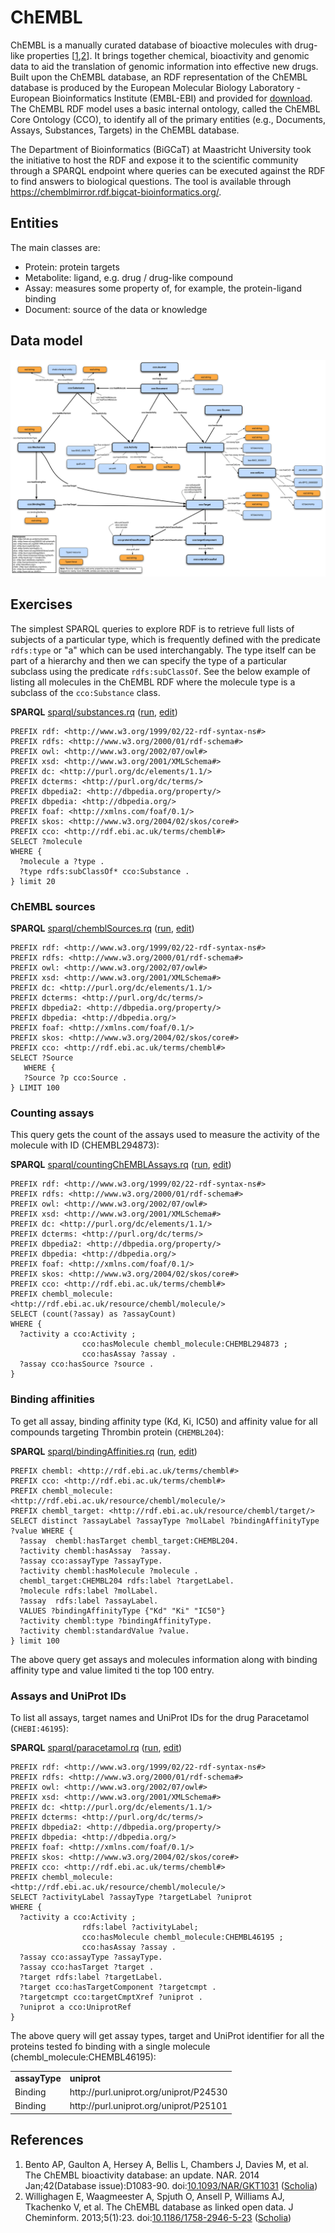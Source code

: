# ChEMBL

<a name="tp1">ChEMBL</a> is a manually curated database of bioactive
molecules with drug-like properties [<a href="#citeref1">1</a>,<a href="#citeref2">2</a>].
It brings together chemical, bioactivity and genomic data to aid the translation of
genomic information into effective new drugs. Built upon the ChEMBL database, an RDF
representation of the ChEMBL database is produced by the European Molecular Biology
Laboratory - European Bioinformatics Institute (EMBL-EBI) and provided for
[download](https://www.ebi.ac.uk/rdf/services/sparql). The ChEMBL RDF model uses a
basic internal ontology, called the <a name="tp2">ChEMBL Core Ontology</a> (CCO), to identify all of
the primary entities (e.g., Documents, Assays, Substances, Targets) in the
ChEMBL database.

The Department of Bioinformatics (BiGCaT) at Maastricht University
took the initiative to host the RDF and expose it to the scientific community through
a SPARQL endpoint where queries can be executed against the RDF to find answers to
biological questions. The tool is available through https://chemblmirror.rdf.bigcat-bioinformatics.org/.

## Entities

The main classes are:

* Protein: <a name="tp3">protein</a> targets
* Metabolite: ligand, e.g. <a name="tp4">drug</a> / drug-like compound
* Assay: measures some property of, for example, the protein-ligand binding
* Document: source of the data or knowledge

## Data model

![Graphical representation of RDF schema](images/chembl_18_rdf_summary.png "ChEMBL RDF")

## Exercises

The simplest SPARQL queries to explore RDF is to retrieve full lists of subjects of a
particular type, which is frequently defined with the predicate `rdfs:type` or "a" which
can be used interchangably. The type itself can be part of a hierarchy and then we can
specify the type of a particular subclass using the predicate `rdfs:subClassOf`. See
the below example of listing all molecules in the ChEMBL RDF where the molecule type is
a subclass of the `cco:Substance` class.

**SPARQL** [sparql/substances.rq](sparql/substances.code.html) ([run](https://chemblmirror.rdf.bigcat-bioinformatics.org/sparql/?query=PREFIX%20rdf%3A%20%3Chttp%3A%2F%2Fwww.w3.org%2F1999%2F02%2F22-rdf-syntax-ns%23%3E%0APREFIX%20rdfs%3A%20%3Chttp%3A%2F%2Fwww.w3.org%2F2000%2F01%2Frdf-schema%23%3E%0APREFIX%20owl%3A%20%3Chttp%3A%2F%2Fwww.w3.org%2F2002%2F07%2Fowl%23%3E%0APREFIX%20xsd%3A%20%3Chttp%3A%2F%2Fwww.w3.org%2F2001%2FXMLSchema%23%3E%0APREFIX%20dc%3A%20%3Chttp%3A%2F%2Fpurl.org%2Fdc%2Felements%2F1.1%2F%3E%0APREFIX%20dcterms%3A%20%3Chttp%3A%2F%2Fpurl.org%2Fdc%2Fterms%2F%3E%0APREFIX%20dbpedia2%3A%20%3Chttp%3A%2F%2Fdbpedia.org%2Fproperty%2F%3E%0APREFIX%20dbpedia%3A%20%3Chttp%3A%2F%2Fdbpedia.org%2F%3E%0APREFIX%20foaf%3A%20%3Chttp%3A%2F%2Fxmlns.com%2Ffoaf%2F0.1%2F%3E%0APREFIX%20skos%3A%20%3Chttp%3A%2F%2Fwww.w3.org%2F2004%2F02%2Fskos%2Fcore%23%3E%0A%0APREFIX%20cco%3A%20%3Chttp%3A%2F%2Frdf.ebi.ac.uk%2Fterms%2Fchembl%23%3E%0ASELECT%20%3Fmolecule%0AWHERE%20%7B%0A%20%20%3Fmolecule%20a%20%3Ftype%20.%0A%20%20%3Ftype%20rdfs%3AsubClassOf*%20cco%3ASubstance%20.%0A%7D%20limit%2020%0A), [edit](https://chemblmirror.rdf.bigcat-bioinformatics.org/?q=PREFIX%20rdf%3A%20%3Chttp%3A%2F%2Fwww.w3.org%2F1999%2F02%2F22-rdf-syntax-ns%23%3E%0APREFIX%20rdfs%3A%20%3Chttp%3A%2F%2Fwww.w3.org%2F2000%2F01%2Frdf-schema%23%3E%0APREFIX%20owl%3A%20%3Chttp%3A%2F%2Fwww.w3.org%2F2002%2F07%2Fowl%23%3E%0APREFIX%20xsd%3A%20%3Chttp%3A%2F%2Fwww.w3.org%2F2001%2FXMLSchema%23%3E%0APREFIX%20dc%3A%20%3Chttp%3A%2F%2Fpurl.org%2Fdc%2Felements%2F1.1%2F%3E%0APREFIX%20dcterms%3A%20%3Chttp%3A%2F%2Fpurl.org%2Fdc%2Fterms%2F%3E%0APREFIX%20dbpedia2%3A%20%3Chttp%3A%2F%2Fdbpedia.org%2Fproperty%2F%3E%0APREFIX%20dbpedia%3A%20%3Chttp%3A%2F%2Fdbpedia.org%2F%3E%0APREFIX%20foaf%3A%20%3Chttp%3A%2F%2Fxmlns.com%2Ffoaf%2F0.1%2F%3E%0APREFIX%20skos%3A%20%3Chttp%3A%2F%2Fwww.w3.org%2F2004%2F02%2Fskos%2Fcore%23%3E%0A%0APREFIX%20cco%3A%20%3Chttp%3A%2F%2Frdf.ebi.ac.uk%2Fterms%2Fchembl%23%3E%0ASELECT%20%3Fmolecule%0AWHERE%20%7B%0A%20%20%3Fmolecule%20a%20%3Ftype%20.%0A%20%20%3Ftype%20rdfs%3AsubClassOf*%20cco%3ASubstance%20.%0A%7D%20limit%2020%0A))

```sparql
PREFIX rdf: <http://www.w3.org/1999/02/22-rdf-syntax-ns#>
PREFIX rdfs: <http://www.w3.org/2000/01/rdf-schema#>
PREFIX owl: <http://www.w3.org/2002/07/owl#>
PREFIX xsd: <http://www.w3.org/2001/XMLSchema#>
PREFIX dc: <http://purl.org/dc/elements/1.1/>
PREFIX dcterms: <http://purl.org/dc/terms/>
PREFIX dbpedia2: <http://dbpedia.org/property/>
PREFIX dbpedia: <http://dbpedia.org/>
PREFIX foaf: <http://xmlns.com/foaf/0.1/>
PREFIX skos: <http://www.w3.org/2004/02/skos/core#>
PREFIX cco: <http://rdf.ebi.ac.uk/terms/chembl#>
SELECT ?molecule
WHERE {
  ?molecule a ?type .
  ?type rdfs:subClassOf* cco:Substance .
} limit 20
```


### ChEMBL sources

**SPARQL** [sparql/chemblSources.rq](sparql/chemblSources.code.html) ([run](https://chemblmirror.rdf.bigcat-bioinformatics.org/sparql/?query=PREFIX%20rdf%3A%20%3Chttp%3A%2F%2Fwww.w3.org%2F1999%2F02%2F22-rdf-syntax-ns%23%3E%0APREFIX%20rdfs%3A%20%3Chttp%3A%2F%2Fwww.w3.org%2F2000%2F01%2Frdf-schema%23%3E%0APREFIX%20owl%3A%20%3Chttp%3A%2F%2Fwww.w3.org%2F2002%2F07%2Fowl%23%3E%0APREFIX%20xsd%3A%20%3Chttp%3A%2F%2Fwww.w3.org%2F2001%2FXMLSchema%23%3E%0APREFIX%20dc%3A%20%3Chttp%3A%2F%2Fpurl.org%2Fdc%2Felements%2F1.1%2F%3E%0APREFIX%20dcterms%3A%20%3Chttp%3A%2F%2Fpurl.org%2Fdc%2Fterms%2F%3E%0APREFIX%20dbpedia2%3A%20%3Chttp%3A%2F%2Fdbpedia.org%2Fproperty%2F%3E%0APREFIX%20dbpedia%3A%20%3Chttp%3A%2F%2Fdbpedia.org%2F%3E%0APREFIX%20foaf%3A%20%3Chttp%3A%2F%2Fxmlns.com%2Ffoaf%2F0.1%2F%3E%0APREFIX%20skos%3A%20%3Chttp%3A%2F%2Fwww.w3.org%2F2004%2F02%2Fskos%2Fcore%23%3E%0A%0APREFIX%20cco%3A%20%3Chttp%3A%2F%2Frdf.ebi.ac.uk%2Fterms%2Fchembl%23%3E%0ASELECT%20%3FSource%0A%20%20%20WHERE%20%7B%0A%20%20%20%3FSource%20%3Fp%20cco%3ASource%20.%0A%7D%20LIMIT%20100%0A), [edit](https://chemblmirror.rdf.bigcat-bioinformatics.org/?q=PREFIX%20rdf%3A%20%3Chttp%3A%2F%2Fwww.w3.org%2F1999%2F02%2F22-rdf-syntax-ns%23%3E%0APREFIX%20rdfs%3A%20%3Chttp%3A%2F%2Fwww.w3.org%2F2000%2F01%2Frdf-schema%23%3E%0APREFIX%20owl%3A%20%3Chttp%3A%2F%2Fwww.w3.org%2F2002%2F07%2Fowl%23%3E%0APREFIX%20xsd%3A%20%3Chttp%3A%2F%2Fwww.w3.org%2F2001%2FXMLSchema%23%3E%0APREFIX%20dc%3A%20%3Chttp%3A%2F%2Fpurl.org%2Fdc%2Felements%2F1.1%2F%3E%0APREFIX%20dcterms%3A%20%3Chttp%3A%2F%2Fpurl.org%2Fdc%2Fterms%2F%3E%0APREFIX%20dbpedia2%3A%20%3Chttp%3A%2F%2Fdbpedia.org%2Fproperty%2F%3E%0APREFIX%20dbpedia%3A%20%3Chttp%3A%2F%2Fdbpedia.org%2F%3E%0APREFIX%20foaf%3A%20%3Chttp%3A%2F%2Fxmlns.com%2Ffoaf%2F0.1%2F%3E%0APREFIX%20skos%3A%20%3Chttp%3A%2F%2Fwww.w3.org%2F2004%2F02%2Fskos%2Fcore%23%3E%0A%0APREFIX%20cco%3A%20%3Chttp%3A%2F%2Frdf.ebi.ac.uk%2Fterms%2Fchembl%23%3E%0ASELECT%20%3FSource%0A%20%20%20WHERE%20%7B%0A%20%20%20%3FSource%20%3Fp%20cco%3ASource%20.%0A%7D%20LIMIT%20100%0A))

```sparql
PREFIX rdf: <http://www.w3.org/1999/02/22-rdf-syntax-ns#>
PREFIX rdfs: <http://www.w3.org/2000/01/rdf-schema#>
PREFIX owl: <http://www.w3.org/2002/07/owl#>
PREFIX xsd: <http://www.w3.org/2001/XMLSchema#>
PREFIX dc: <http://purl.org/dc/elements/1.1/>
PREFIX dcterms: <http://purl.org/dc/terms/>
PREFIX dbpedia2: <http://dbpedia.org/property/>
PREFIX dbpedia: <http://dbpedia.org/>
PREFIX foaf: <http://xmlns.com/foaf/0.1/>
PREFIX skos: <http://www.w3.org/2004/02/skos/core#>
PREFIX cco: <http://rdf.ebi.ac.uk/terms/chembl#>
SELECT ?Source
   WHERE {
   ?Source ?p cco:Source .
} LIMIT 100
```

### Counting assays

This query gets the count of the assays used to measure the activity of the molecule with ID (CHEMBL294873):

**SPARQL** [sparql/countingChEMBLAssays.rq](sparql/countingChEMBLAssays.code.html) ([run](https://chemblmirror.rdf.bigcat-bioinformatics.org/sparql/?query=PREFIX%20rdf%3A%20%3Chttp%3A%2F%2Fwww.w3.org%2F1999%2F02%2F22-rdf-syntax-ns%23%3E%0APREFIX%20rdfs%3A%20%3Chttp%3A%2F%2Fwww.w3.org%2F2000%2F01%2Frdf-schema%23%3E%0APREFIX%20owl%3A%20%3Chttp%3A%2F%2Fwww.w3.org%2F2002%2F07%2Fowl%23%3E%0APREFIX%20xsd%3A%20%3Chttp%3A%2F%2Fwww.w3.org%2F2001%2FXMLSchema%23%3E%0APREFIX%20dc%3A%20%3Chttp%3A%2F%2Fpurl.org%2Fdc%2Felements%2F1.1%2F%3E%0APREFIX%20dcterms%3A%20%3Chttp%3A%2F%2Fpurl.org%2Fdc%2Fterms%2F%3E%0APREFIX%20dbpedia2%3A%20%3Chttp%3A%2F%2Fdbpedia.org%2Fproperty%2F%3E%0APREFIX%20dbpedia%3A%20%3Chttp%3A%2F%2Fdbpedia.org%2F%3E%0APREFIX%20foaf%3A%20%3Chttp%3A%2F%2Fxmlns.com%2Ffoaf%2F0.1%2F%3E%0APREFIX%20skos%3A%20%3Chttp%3A%2F%2Fwww.w3.org%2F2004%2F02%2Fskos%2Fcore%23%3E%0APREFIX%20cco%3A%20%3Chttp%3A%2F%2Frdf.ebi.ac.uk%2Fterms%2Fchembl%23%3E%0APREFIX%20chembl_molecule%3A%20%3Chttp%3A%2F%2Frdf.ebi.ac.uk%2Fresource%2Fchembl%2Fmolecule%2F%3E%0A%0ASELECT%20%28count%28%3Fassay%29%20as%20%3FassayCount%29%0AWHERE%20%7B%0A%20%20%3Factivity%20a%20cco%3AActivity%20%3B%0A%20%20%20%20%20%20%20%20%20%20%20%20%20%20%20%20cco%3AhasMolecule%20chembl_molecule%3ACHEMBL294873%20%3B%0A%20%20%20%20%20%20%20%20%20%20%20%20%20%20%20%20cco%3AhasAssay%20%3Fassay%20.%0A%0A%20%20%3Fassay%20cco%3AhasSource%20%3Fsource%20.%0A%7D%0A%0A), [edit](https://chemblmirror.rdf.bigcat-bioinformatics.org/?q=PREFIX%20rdf%3A%20%3Chttp%3A%2F%2Fwww.w3.org%2F1999%2F02%2F22-rdf-syntax-ns%23%3E%0APREFIX%20rdfs%3A%20%3Chttp%3A%2F%2Fwww.w3.org%2F2000%2F01%2Frdf-schema%23%3E%0APREFIX%20owl%3A%20%3Chttp%3A%2F%2Fwww.w3.org%2F2002%2F07%2Fowl%23%3E%0APREFIX%20xsd%3A%20%3Chttp%3A%2F%2Fwww.w3.org%2F2001%2FXMLSchema%23%3E%0APREFIX%20dc%3A%20%3Chttp%3A%2F%2Fpurl.org%2Fdc%2Felements%2F1.1%2F%3E%0APREFIX%20dcterms%3A%20%3Chttp%3A%2F%2Fpurl.org%2Fdc%2Fterms%2F%3E%0APREFIX%20dbpedia2%3A%20%3Chttp%3A%2F%2Fdbpedia.org%2Fproperty%2F%3E%0APREFIX%20dbpedia%3A%20%3Chttp%3A%2F%2Fdbpedia.org%2F%3E%0APREFIX%20foaf%3A%20%3Chttp%3A%2F%2Fxmlns.com%2Ffoaf%2F0.1%2F%3E%0APREFIX%20skos%3A%20%3Chttp%3A%2F%2Fwww.w3.org%2F2004%2F02%2Fskos%2Fcore%23%3E%0APREFIX%20cco%3A%20%3Chttp%3A%2F%2Frdf.ebi.ac.uk%2Fterms%2Fchembl%23%3E%0APREFIX%20chembl_molecule%3A%20%3Chttp%3A%2F%2Frdf.ebi.ac.uk%2Fresource%2Fchembl%2Fmolecule%2F%3E%0A%0ASELECT%20%28count%28%3Fassay%29%20as%20%3FassayCount%29%0AWHERE%20%7B%0A%20%20%3Factivity%20a%20cco%3AActivity%20%3B%0A%20%20%20%20%20%20%20%20%20%20%20%20%20%20%20%20cco%3AhasMolecule%20chembl_molecule%3ACHEMBL294873%20%3B%0A%20%20%20%20%20%20%20%20%20%20%20%20%20%20%20%20cco%3AhasAssay%20%3Fassay%20.%0A%0A%20%20%3Fassay%20cco%3AhasSource%20%3Fsource%20.%0A%7D%0A%0A))

```sparql
PREFIX rdf: <http://www.w3.org/1999/02/22-rdf-syntax-ns#>
PREFIX rdfs: <http://www.w3.org/2000/01/rdf-schema#>
PREFIX owl: <http://www.w3.org/2002/07/owl#>
PREFIX xsd: <http://www.w3.org/2001/XMLSchema#>
PREFIX dc: <http://purl.org/dc/elements/1.1/>
PREFIX dcterms: <http://purl.org/dc/terms/>
PREFIX dbpedia2: <http://dbpedia.org/property/>
PREFIX dbpedia: <http://dbpedia.org/>
PREFIX foaf: <http://xmlns.com/foaf/0.1/>
PREFIX skos: <http://www.w3.org/2004/02/skos/core#>
PREFIX cco: <http://rdf.ebi.ac.uk/terms/chembl#>
PREFIX chembl_molecule: <http://rdf.ebi.ac.uk/resource/chembl/molecule/>
SELECT (count(?assay) as ?assayCount)
WHERE {
  ?activity a cco:Activity ;
                cco:hasMolecule chembl_molecule:CHEMBL294873 ;
                cco:hasAssay ?assay .
  ?assay cco:hasSource ?source .
}
```

### Binding affinities

To get all assay, <a name="tp5">binding affinity</a> type (Kd, Ki, IC50) and affinity value for all compounds
targeting Thrombin protein (`CHEMBL204`):

**SPARQL** [sparql/bindingAffinities.rq](sparql/bindingAffinities.code.html) ([run](https://chemblmirror.rdf.bigcat-bioinformatics.org/sparql/?query=PREFIX%20chembl%3A%20%3Chttp%3A%2F%2Frdf.ebi.ac.uk%2Fterms%2Fchembl%23%3E%0APREFIX%20cco%3A%20%3Chttp%3A%2F%2Frdf.ebi.ac.uk%2Fterms%2Fchembl%23%3E%0APREFIX%20chembl_molecule%3A%20%3Chttp%3A%2F%2Frdf.ebi.ac.uk%2Fresource%2Fchembl%2Fmolecule%2F%3E%0APREFIX%20chembl_target%3A%20%3Chttp%3A%2F%2Frdf.ebi.ac.uk%2Fresource%2Fchembl%2Ftarget%2F%3E%0A%0ASELECT%20distinct%20%3FassayLabel%20%3FassayType%20%3FmolLabel%20%3FbindingAffinityType%20%3Fvalue%20WHERE%20%7B%0A%0A%20%20%3Fassay%20%20chembl%3AhasTarget%20chembl_target%3ACHEMBL204.%0A%20%20%0A%20%20%3Factivity%20chembl%3AhasAssay%20%20%3Fassay.%0A%20%20%3Fassay%20cco%3AassayType%20%3FassayType.%0A%20%20%3Factivity%20chembl%3AhasMolecule%20%3Fmolecule%20.%0A%0A%20%20chembl_target%3ACHEMBL204%20rdfs%3Alabel%20%3FtargetLabel.%0A%20%20%3Fmolecule%20rdfs%3Alabel%20%3FmolLabel.%0A%20%20%3Fassay%20%20rdfs%3Alabel%20%3FassayLabel.%0A%0A%20%20VALUES%20%3FbindingAffinityType%20%7B%22Kd%22%20%22Ki%22%20%22IC50%22%7D%0A%20%20%3Factivity%20chembl%3Atype%20%3FbindingAffinityType.%0A%20%20%3Factivity%20chembl%3AstandardValue%20%3Fvalue.%0A%0A%7D%20limit%20100%0A), [edit](https://chemblmirror.rdf.bigcat-bioinformatics.org/?q=PREFIX%20chembl%3A%20%3Chttp%3A%2F%2Frdf.ebi.ac.uk%2Fterms%2Fchembl%23%3E%0APREFIX%20cco%3A%20%3Chttp%3A%2F%2Frdf.ebi.ac.uk%2Fterms%2Fchembl%23%3E%0APREFIX%20chembl_molecule%3A%20%3Chttp%3A%2F%2Frdf.ebi.ac.uk%2Fresource%2Fchembl%2Fmolecule%2F%3E%0APREFIX%20chembl_target%3A%20%3Chttp%3A%2F%2Frdf.ebi.ac.uk%2Fresource%2Fchembl%2Ftarget%2F%3E%0A%0ASELECT%20distinct%20%3FassayLabel%20%3FassayType%20%3FmolLabel%20%3FbindingAffinityType%20%3Fvalue%20WHERE%20%7B%0A%0A%20%20%3Fassay%20%20chembl%3AhasTarget%20chembl_target%3ACHEMBL204.%0A%20%20%0A%20%20%3Factivity%20chembl%3AhasAssay%20%20%3Fassay.%0A%20%20%3Fassay%20cco%3AassayType%20%3FassayType.%0A%20%20%3Factivity%20chembl%3AhasMolecule%20%3Fmolecule%20.%0A%0A%20%20chembl_target%3ACHEMBL204%20rdfs%3Alabel%20%3FtargetLabel.%0A%20%20%3Fmolecule%20rdfs%3Alabel%20%3FmolLabel.%0A%20%20%3Fassay%20%20rdfs%3Alabel%20%3FassayLabel.%0A%0A%20%20VALUES%20%3FbindingAffinityType%20%7B%22Kd%22%20%22Ki%22%20%22IC50%22%7D%0A%20%20%3Factivity%20chembl%3Atype%20%3FbindingAffinityType.%0A%20%20%3Factivity%20chembl%3AstandardValue%20%3Fvalue.%0A%0A%7D%20limit%20100%0A))

```sparql
PREFIX chembl: <http://rdf.ebi.ac.uk/terms/chembl#>
PREFIX cco: <http://rdf.ebi.ac.uk/terms/chembl#>
PREFIX chembl_molecule: <http://rdf.ebi.ac.uk/resource/chembl/molecule/>
PREFIX chembl_target: <http://rdf.ebi.ac.uk/resource/chembl/target/>
SELECT distinct ?assayLabel ?assayType ?molLabel ?bindingAffinityType ?value WHERE {
  ?assay  chembl:hasTarget chembl_target:CHEMBL204.
  ?activity chembl:hasAssay  ?assay.
  ?assay cco:assayType ?assayType.
  ?activity chembl:hasMolecule ?molecule .
  chembl_target:CHEMBL204 rdfs:label ?targetLabel.
  ?molecule rdfs:label ?molLabel.
  ?assay  rdfs:label ?assayLabel.
  VALUES ?bindingAffinityType {"Kd" "Ki" "IC50"}
  ?activity chembl:type ?bindingAffinityType.
  ?activity chembl:standardValue ?value.
} limit 100
```

The above query get assays and molecules information along with binding affinity type and value limited ti the top 100 entry.

### Assays and UniProt IDs

To list all assays, target names and UniProt IDs for the drug Paracetamol (`CHEBI:46195`):

**SPARQL** [sparql/paracetamol.rq](sparql/paracetamol.code.html) ([run](https://chemblmirror.rdf.bigcat-bioinformatics.org/sparql/?query=PREFIX%20rdf%3A%20%3Chttp%3A%2F%2Fwww.w3.org%2F1999%2F02%2F22-rdf-syntax-ns%23%3E%0APREFIX%20rdfs%3A%20%3Chttp%3A%2F%2Fwww.w3.org%2F2000%2F01%2Frdf-schema%23%3E%0APREFIX%20owl%3A%20%3Chttp%3A%2F%2Fwww.w3.org%2F2002%2F07%2Fowl%23%3E%0APREFIX%20xsd%3A%20%3Chttp%3A%2F%2Fwww.w3.org%2F2001%2FXMLSchema%23%3E%0APREFIX%20dc%3A%20%3Chttp%3A%2F%2Fpurl.org%2Fdc%2Felements%2F1.1%2F%3E%0APREFIX%20dcterms%3A%20%3Chttp%3A%2F%2Fpurl.org%2Fdc%2Fterms%2F%3E%0APREFIX%20dbpedia2%3A%20%3Chttp%3A%2F%2Fdbpedia.org%2Fproperty%2F%3E%0APREFIX%20dbpedia%3A%20%3Chttp%3A%2F%2Fdbpedia.org%2F%3E%0APREFIX%20foaf%3A%20%3Chttp%3A%2F%2Fxmlns.com%2Ffoaf%2F0.1%2F%3E%0APREFIX%20skos%3A%20%3Chttp%3A%2F%2Fwww.w3.org%2F2004%2F02%2Fskos%2Fcore%23%3E%0A%0APREFIX%20cco%3A%20%3Chttp%3A%2F%2Frdf.ebi.ac.uk%2Fterms%2Fchembl%23%3E%0APREFIX%20chembl_molecule%3A%20%3Chttp%3A%2F%2Frdf.ebi.ac.uk%2Fresource%2Fchembl%2Fmolecule%2F%3E%0ASELECT%20%3FactivityLabel%20%3FassayType%20%3FtargetLabel%20%3Funiprot%0AWHERE%20%7B%0A%0A%20%20%3Factivity%20a%20cco%3AActivity%20%3B%0A%20%20%20%20%20%20%20%20%20%20%20%20%20%20%20%20rdfs%3Alabel%20%3FactivityLabel%3B%0A%20%20%20%20%20%20%20%20%20%20%20%20%20%20%20%20cco%3AhasMolecule%20chembl_molecule%3ACHEMBL46195%20%3B%0A%20%20%20%20%20%20%20%20%20%20%20%20%20%20%20%20cco%3AhasAssay%20%3Fassay%20.%0A%0A%20%20%3Fassay%20cco%3AassayType%20%3FassayType.%0A%20%20%3Fassay%20cco%3AhasTarget%20%3Ftarget%20.%0A%20%20%0A%20%20%3Ftarget%20rdfs%3Alabel%20%3FtargetLabel.%0A%20%20%3Ftarget%20cco%3AhasTargetComponent%20%3Ftargetcmpt%20.%0A%20%20%3Ftargetcmpt%20cco%3AtargetCmptXref%20%3Funiprot%20.%0A%20%20%3Funiprot%20a%20cco%3AUniprotRef%0A%7D%0A), [edit](https://chemblmirror.rdf.bigcat-bioinformatics.org/?q=PREFIX%20rdf%3A%20%3Chttp%3A%2F%2Fwww.w3.org%2F1999%2F02%2F22-rdf-syntax-ns%23%3E%0APREFIX%20rdfs%3A%20%3Chttp%3A%2F%2Fwww.w3.org%2F2000%2F01%2Frdf-schema%23%3E%0APREFIX%20owl%3A%20%3Chttp%3A%2F%2Fwww.w3.org%2F2002%2F07%2Fowl%23%3E%0APREFIX%20xsd%3A%20%3Chttp%3A%2F%2Fwww.w3.org%2F2001%2FXMLSchema%23%3E%0APREFIX%20dc%3A%20%3Chttp%3A%2F%2Fpurl.org%2Fdc%2Felements%2F1.1%2F%3E%0APREFIX%20dcterms%3A%20%3Chttp%3A%2F%2Fpurl.org%2Fdc%2Fterms%2F%3E%0APREFIX%20dbpedia2%3A%20%3Chttp%3A%2F%2Fdbpedia.org%2Fproperty%2F%3E%0APREFIX%20dbpedia%3A%20%3Chttp%3A%2F%2Fdbpedia.org%2F%3E%0APREFIX%20foaf%3A%20%3Chttp%3A%2F%2Fxmlns.com%2Ffoaf%2F0.1%2F%3E%0APREFIX%20skos%3A%20%3Chttp%3A%2F%2Fwww.w3.org%2F2004%2F02%2Fskos%2Fcore%23%3E%0A%0APREFIX%20cco%3A%20%3Chttp%3A%2F%2Frdf.ebi.ac.uk%2Fterms%2Fchembl%23%3E%0APREFIX%20chembl_molecule%3A%20%3Chttp%3A%2F%2Frdf.ebi.ac.uk%2Fresource%2Fchembl%2Fmolecule%2F%3E%0ASELECT%20%3FactivityLabel%20%3FassayType%20%3FtargetLabel%20%3Funiprot%0AWHERE%20%7B%0A%0A%20%20%3Factivity%20a%20cco%3AActivity%20%3B%0A%20%20%20%20%20%20%20%20%20%20%20%20%20%20%20%20rdfs%3Alabel%20%3FactivityLabel%3B%0A%20%20%20%20%20%20%20%20%20%20%20%20%20%20%20%20cco%3AhasMolecule%20chembl_molecule%3ACHEMBL46195%20%3B%0A%20%20%20%20%20%20%20%20%20%20%20%20%20%20%20%20cco%3AhasAssay%20%3Fassay%20.%0A%0A%20%20%3Fassay%20cco%3AassayType%20%3FassayType.%0A%20%20%3Fassay%20cco%3AhasTarget%20%3Ftarget%20.%0A%20%20%0A%20%20%3Ftarget%20rdfs%3Alabel%20%3FtargetLabel.%0A%20%20%3Ftarget%20cco%3AhasTargetComponent%20%3Ftargetcmpt%20.%0A%20%20%3Ftargetcmpt%20cco%3AtargetCmptXref%20%3Funiprot%20.%0A%20%20%3Funiprot%20a%20cco%3AUniprotRef%0A%7D%0A))

```sparql
PREFIX rdf: <http://www.w3.org/1999/02/22-rdf-syntax-ns#>
PREFIX rdfs: <http://www.w3.org/2000/01/rdf-schema#>
PREFIX owl: <http://www.w3.org/2002/07/owl#>
PREFIX xsd: <http://www.w3.org/2001/XMLSchema#>
PREFIX dc: <http://purl.org/dc/elements/1.1/>
PREFIX dcterms: <http://purl.org/dc/terms/>
PREFIX dbpedia2: <http://dbpedia.org/property/>
PREFIX dbpedia: <http://dbpedia.org/>
PREFIX foaf: <http://xmlns.com/foaf/0.1/>
PREFIX skos: <http://www.w3.org/2004/02/skos/core#>
PREFIX cco: <http://rdf.ebi.ac.uk/terms/chembl#>
PREFIX chembl_molecule: <http://rdf.ebi.ac.uk/resource/chembl/molecule/>
SELECT ?activityLabel ?assayType ?targetLabel ?uniprot
WHERE {
  ?activity a cco:Activity ;
                rdfs:label ?activityLabel;
                cco:hasMolecule chembl_molecule:CHEMBL46195 ;
                cco:hasAssay ?assay .
  ?assay cco:assayType ?assayType.
  ?assay cco:hasTarget ?target .
  ?target rdfs:label ?targetLabel.
  ?target cco:hasTargetComponent ?targetcmpt .
  ?targetcmpt cco:targetCmptXref ?uniprot .
  ?uniprot a cco:UniprotRef
}
```

The above query will get assay types, target and UniProt identifier for all the proteins tested fo binding with a single molecule (chembl_molecule:CHEMBL46195):

<!-- https://chemblmirror.rdf.bigcat-bioinformatics.org/sparql -->
<table>
  <tr>
    <td><b>assayType</b></td>
    <td><b>uniprot</b></td>
  </tr>
  <tr>
    <td>Binding</td>
    <td>http://purl.uniprot.org/uniprot/P24530</td>
  </tr>
  <tr>
    <td>Binding</td>
    <td>http://purl.uniprot.org/uniprot/P25101</td>
  </tr>
</table>

## References

1. <a name="citeref1"></a>Bento AP, Gaulton A, Hersey A, Bellis L, Chambers J, Davies M, et al. The ChEMBL bioactivity database: an update. NAR. 2014 Jan;42(Database issue):D1083-90.  doi:[10.1093/NAR/GKT1031](https://doi.org/10.1093/NAR/GKT1031) ([Scholia](https://scholia.toolforge.org/doi/10.1093/NAR/GKT1031))
2. <a name="citeref2"></a>Willighagen E, Waagmeester A, Spjuth O, Ansell P, Williams AJ, Tkachenko V, et al. The ChEMBL database as linked open data. J Cheminform. 2013;5(1):23.  doi:[10.1186/1758-2946-5-23](https://doi.org/10.1186/1758-2946-5-23) ([Scholia](https://scholia.toolforge.org/doi/10.1186/1758-2946-5-23))

